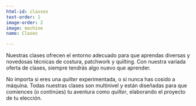 ```yaml
---
html-id: classes
text-order: 1
image-order: 2
image: machine
name: Clases

---
```

Nuestras clases ofrecen el entorno adecuado para que aprendas diversas y novedosas técnicas de costura, patchwork y quilting. Con nuestra variada oferta de clases, siempre tendrás algo nuevo que aprender.

No importa si eres una _quilter_ experimentada, o si nunca has cosido a máquina. Todas nuestras clases son multinivel y están diseñadas para que comiences (o continúes) tu aventura como _quilter_, elaborando el proyecto de tu elección.